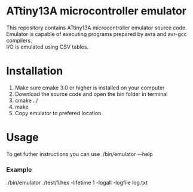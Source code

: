 # ATtiny13A microcontroller emulator
This repository contains ATtiny13A microcontroller emulator source code. <br>
Emulator is capable of executing programs prepared by avra and avr-gcc compilers. <br>
I/O is emulated using CSV tables. <br>

# Installation
<ol>
  <li>Make sure cmake 3.0 or higher is installed on your computer </li>
  <li>Download the source code and open the bin folder in terminal </li>
  <li>cmake ../ </li>
  <li>make </li>
  <li>Copy emulator to prefered location </li>
</ol>

# Usage
To get futher instructions you can use ./bin/emulator --help <br>

### Example
./bin/emulator ./test/1.hex -lifetime 1 -logall -logfile log.txt
